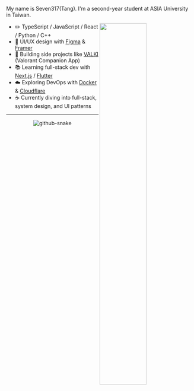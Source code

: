 My name is Seven317(Tang). I'm a second-year student at ASIA University in Taiwan.

<picture>
    <source media="(prefers-color-scheme: dark)" srcset="https://github-readme-stats-flame-omega-24.vercel.app/api?username=seven-317&theme=dracula&show_icons=true">
    <img align="right" width="50%" src="https://github-readme-stats-flame-omega-24.vercel.app/api?username=seven-317&show_icons=true">
</picture>

-   :pencil2: TypeScript / JavaScript / React / Python / C++
-   :art: UI/UX design with [Figma](https://www.figma.com/) & [Framer](https://www.framer.com/)  
-   :rocket: Building side projects like [VALKI](https://valki.app) (Valorant Companion App)  
-   :books: Learning full-stack dev with [Next.js](https://nextjs.org/) / [Flutter](https://flutter.dev/)  
-   :cloud: Exploring DevOps with [Docker](https://www.docker.com/) & [Cloudflare](https://www.cloudflare.com/)  
-   :coffee: Currently diving into full-stack, system design, and UI patterns  

---
<div align="center">
  <picture>
    <img alt="github-snake" src="commitsnake.svg" />
  </picture>
</div>
